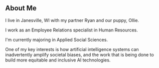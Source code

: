 <h2>About Me</h2> <p>I live in Janesville, WI with my partner Ryan and our puppy, Ollie.</p> <p>I work as an Employee Relations specialist in Human Resources.</p> <p>I'm currently majoring in Applied Social Sciences.</p> <p>One of my key interests is how artificial intelligence systems can inadvertently amplify societal biases, and the work that is being done to build more equitable and inclusive AI technologies.</p>
